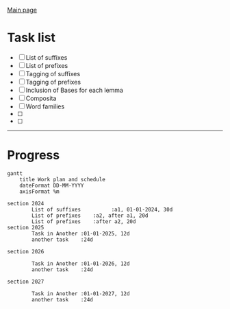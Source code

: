 [Main page](README.md)


# Task list

- [ ] List of suffixes
- [ ] List of prefixes
- [ ] Tagging of suffixes
- [ ] Tagging of prefixes
- [ ] Inclusion of Bases for each lemma
- [ ] Composita
- [ ] Word families
- [ ] 
- [ ] 

---

# Progress

```mermaid
gantt
    title Work plan and schedule
    dateFormat DD-MM-YYYY
    axisFormat %m

section 2024
        List of suffixes          :a1, 01-01-2024, 30d
        List of prefixes    :a2, after a1, 20d
        List of prefixes    :after a2, 20d
section 2025
        Task in Another :01-01-2025, 12d
        another task    :24d

section 2026

        Task in Another :01-01-2026, 12d
        another task    :24d

section 2027

        Task in Another :01-01-2027, 12d
        another task    :24d

```
